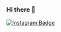 ### Hi there 👋

[![Instagram Badge](https://img.shields.io/badge/-Instagram-C13584?style=flat-quare&labelColor=C13584&logo=instagram&logoColor=white&link=link)](link)

<!--
Here are some ideas to get you started:

- 🔭 I’m currently working on ...
- 🌱 I’m currently learning ...
- 👯 I’m looking to collaborate on ...
- 🤔 I’m looking for help with ...
- 💬 Ask me about ...
- 📫 How to reach me: ...
- 😄 Pronouns: ...
- ⚡ Fun fact: ...
-->

